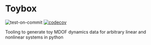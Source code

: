 # Toybox

![test-on-commit](https://github.com/MDCHAMP/Toybox/workflows/test-on-commit/badge.svg) [![codecov](https://codecov.io/gh/MDCHAMP/Toybox/branch/main/graph/badge.svg?token=gEJFvK2Zdw)](https://codecov.io/gh/MDCHAMP/Toybox)


Tooling to generate toy MDOF dynamics data for arbitrary linear and nonlinear systems in python
